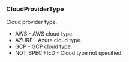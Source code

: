 ### CloudProviderType
Cloud provider type.

- AWS - AWS cloud type.
- AZURE - Azure cloud type.
- GCP - GCP cloud type.
- NOT_SPECIFIED - Cloud type not specified.
